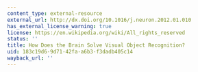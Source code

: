 ```yaml
---
content_type: external-resource
external_url: http://dx.doi.org/10.1016/j.neuron.2012.01.010
has_external_license_warning: true
license: https://en.wikipedia.org/wiki/All_rights_reserved
status: ''
title: How Does the Brain Solve Visual Object Recognition?
uid: 183c19d6-9d71-42fa-a6b3-f3dadb405c14
wayback_url: ''
---
```


